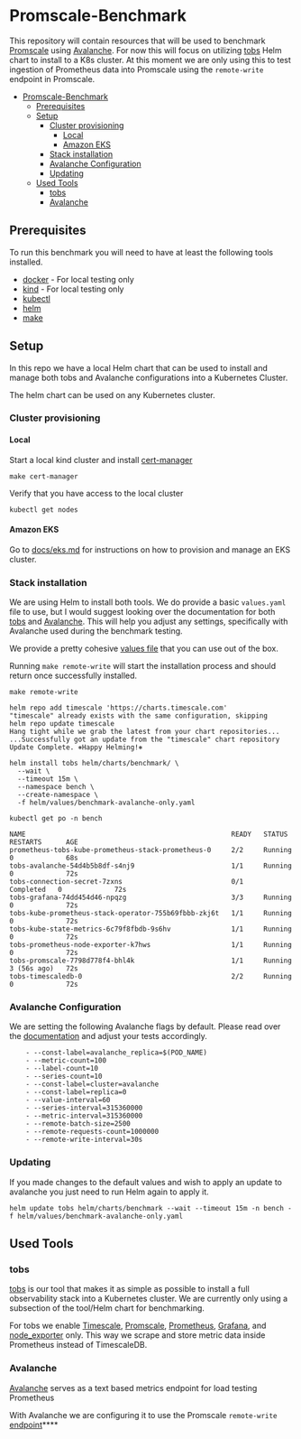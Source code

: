 # Promscale-Benchmark

This repository will contain resources that will be used to benchmark
[Promscale](https://github.com/timescale/promscale) using [Avalanche](https://github.com/prometheus-community/avalanche).
For now this will focus on utilizing [tobs](https://github.com/timescale/tobs)
Helm chart to install to a K8s cluster. At this moment we are only using this
to test ingestion of Prometheus data into Promscale using the `remote-write`
endpoint in Promscale.

- [Promscale-Benchmark](#promscale-benchmark)
  - [Prerequisites](#prerequisites)
  - [Setup](#setup)
    - [Cluster provisioning](#cluster-provisioning)
      - [Local](#local)
      - [Amazon EKS](#amazon-eks)
    - [Stack installation](#stack-installation)
    - [Avalanche Configuration](#avalanche-configuration)
    - [Updating](#updating)
  - [Used Tools](#used-tools)
    - [tobs](#tobs)
    - [Avalanche](#avalanche)

## Prerequisites

To run this benchmark you will need to have at least the following tools installed.

* [docker](https://www.docker.com/) - For local testing only
* [kind](https://kind.sigs.k8s.io/) - For local testing only
* [kubectl](https://kubernetes.io/docs/tasks/tools/#kubectl)
* [helm](https://helm.sh)
* [make](https://www.gnu.org/software/make/)

## Setup

In this repo we have a local Helm chart that can be used to install and manage
both tobs and Avalanche configurations into a Kubernetes Cluster.

The helm chart can be used on any Kubernetes cluster.

### Cluster provisioning

#### Local

Start a local kind cluster and install [cert-manager](https://cert-manager.io/)

```shell
make cert-manager
```

Verify that you have access to the local cluster

```shell
kubectl get nodes
```

#### Amazon EKS

Go to [docs/eks.md](docs/eks.md) for instructions on how to provision and manage an EKS cluster.

### Stack installation

We are using Helm to install both tools.  We do provide a basic `values.yaml`
file to use, but I would suggest looking over the documentation for both
[tobs](https://github.com/timescale/tobs/blob/main/chart/values.yaml) and [Avalanche](https://github.com/timescale/helm-charts/blob/main/charts/avalanche/values.yaml).
This will help you adjust any settings, specifically with Avalanche used during
the benchmark testing.

We provide a pretty cohesive [values file](/helm/values/benchmark-avalanche-only.yaml)
that you can use out of the box.

Running `make remote-write` will start the installation process and should
return once successfully installed.

```shell
make remote-write

helm repo add timescale 'https://charts.timescale.com'
"timescale" already exists with the same configuration, skipping
helm repo update timescale
Hang tight while we grab the latest from your chart repositories...
...Successfully got an update from the "timescale" chart repository
Update Complete. ⎈Happy Helming!⎈

helm install tobs helm/charts/benchmark/ \
  --wait \
  --timeout 15m \
  --namespace bench \
  --create-namespace \
  -f helm/values/benchmark-avalanche-only.yaml
```

```shell
kubectl get po -n bench

NAME                                                   READY   STATUS      RESTARTS      AGE
prometheus-tobs-kube-prometheus-stack-prometheus-0     2/2     Running     0             68s
tobs-avalanche-54d4b5b8df-s4nj9                        1/1     Running     0             72s
tobs-connection-secret-7zxns                           0/1     Completed   0             72s
tobs-grafana-74dd454d46-npqzg                          3/3     Running     0             72s
tobs-kube-prometheus-stack-operator-755b69fbbb-zkj6t   1/1     Running     0             72s
tobs-kube-state-metrics-6c79f8fbdb-9s6hv               1/1     Running     0             72s
tobs-prometheus-node-exporter-k7hws                    1/1     Running     0             72s
tobs-promscale-7798d778f4-bhl4k                        1/1     Running     3 (56s ago)   72s
tobs-timescaledb-0                                     2/2     Running     0             72s
```

### Avalanche Configuration

We are setting the following Avalanche flags by default.  Please read over the
[documentation](https://github.com/timescale/helm-charts/blob/main/charts/avalanche/values.yaml#L14)
and adjust your tests accordingly.

```shell
    - --const-label=avalanche_replica=$(POD_NAME)
    - --metric-count=100
    - --label-count=10
    - --series-count=10
    - --const-label=cluster=avalanche
    - --const-label=replica=0
    - --value-interval=60
    - --series-interval=315360000
    - --metric-interval=315360000
    - --remote-batch-size=2500
    - --remote-requests-count=1000000
    - --remote-write-interval=30s
```

### Updating

If you made changes to the default values and wish to apply an update to
avalanche you just need to run Helm again to apply it.

```shell
helm update tobs helm/charts/benchmark --wait --timeout 15m -n bench -f helm/values/benchmark-avalanche-only.yaml
```

## Used Tools

### tobs

[tobs](https://github.com/timescale/tobs) is our tool that makes it as simple as
possible to install a full observability stack into a Kubernetes cluster.  We
are currently only using a subsection of the tool/Helm chart for benchmarking.

For tobs we enable [Timescale](https://github.com/timescale/timescaledb), [Promscale](https://https://github.com/timescale/promscale),
[Prometheus](https://github.com/prometheus/prometheus), [Grafana](https://github.com/grafana/grafana),
and [node_exporter](https://github.com/prometheus/node_exporter) only.  This
way we scrape and store metric data inside Prometheus instead of TimescaleDB.

### Avalanche

[Avalanche](https://github.com/prometheus-community/avalanche) serves as a text
based metrics endpoint for load testing Prometheus

With Avalanche we are configuring it to use the Promscale `remote-write` [endpoint](https://github.com/timescale/promscale/blob/master/docs/writing_to_promscale.md)****
